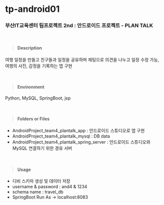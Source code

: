 # tp-android01

### **부산IT교육센터 팀프로젝트 2nd : 안드로이드 프로젝트 - PLAN TALK**
<br>

> #### **Description**
<p>여행 일정을 만들고 친구들과 일정을 공유하며 채팅으로 의견을 나누고 일정 수정 가능, 여행의 사진, 감정을 기록하는 앱 구현</p><br>

> #### **Environment**
<p>Python, MySQL, SpringBoot, jsp</p>
<br>

> #### **Folders or Files**
- AndroidProject_team4_plantalk_app : 안드로이드 스튜디오로 앱 구현
- AndroidProject_team4_plantalk_mysql : DB data
- AndroidProject_team4_plantalk_spring_server : 안드로이드 스튜디오와 MySQL 연결하기 위한 경유 서버

<br>

> #### **Usage**
- 디비 스키마 생성 및 데이터 저장
 - username & password : and4 & 1234
 - schema name : travel_db
- SpringBoot Run As  -> localhost:8083
